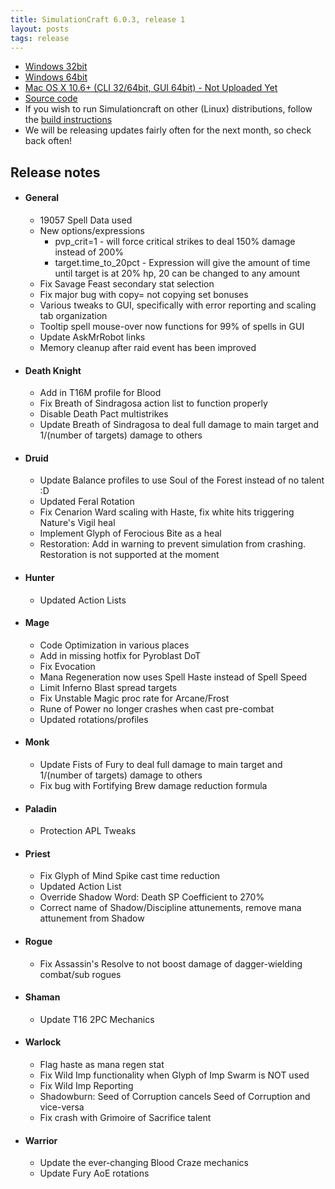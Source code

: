 ```yaml
---
title: SimulationCraft 6.0.3, release 1
layout: posts
tags: release
---
```

* [Windows 32bit](http://downloads.simulationcraft.org/simc-603-1-win32-10-25-2d201b8.zip)
* [Windows 64bit](http://downloads.simulationcraft.org/simc-603-1-win64-10-25-2d201b8.zip)
* [Mac OS X 10.6+ (CLI 32/64bit, GUI 64bit) - Not Uploaded Yet](http://downloads.simulationcraft.org/simc-603-1-osx-x86.dmg)
* [Source code](http://downloads.simulationcraft.org/simc-603-1-source.zip)
* If you wish to run Simulationcraft on other (Linux) distributions, follow the [build instructions](http://code.google.com/p/simulationcraft/wiki/HowToBuild)
* We will be releasing updates fairly often for the next month, so check back often!
## Release notes
* #### General
  * 19057 Spell Data used
  * New options/expressions
    * pvp_crit=1 - will force critical strikes to deal 150% damage instead of 200%
    * target.time_to_20pct - Expression will give the amount of time until target is at 20% hp, 20 can be changed to any amount
  * Fix Savage Feast secondary stat selection
  * Fix major bug with copy= not copying set bonuses
  * Various tweaks to GUI, specifically with error reporting and scaling tab organization
  * Tooltip spell mouse-over now functions for 99% of spells in GUI
  * Update AskMrRobot links
  * Memory cleanup after raid event has been improved	
* #### Death Knight
  * Add in T16M profile for Blood
  * Fix Breath of Sindragosa action list to function properly
  * Disable Death Pact multistrikes
  * Update Breath of Sindragosa to deal full damage to main target and 1/(number of targets) damage to others
* #### Druid
  * Update Balance profiles to use Soul of the Forest instead of no talent :D
  * Updated Feral Rotation
  * Fix Cenarion Ward scaling with Haste, fix white hits triggering Nature's Vigil heal
  * Implement Glyph of Ferocious Bite as a heal
  * Restoration: Add in warning to prevent simulation from crashing. Restoration is not supported at the moment
* #### Hunter
  * Updated Action Lists
* #### Mage
  * Code Optimization in various places
  * Add in missing hotfix for Pyroblast DoT
  * Fix Evocation
  * Mana Regeneration now uses Spell Haste instead of Spell Speed
  * Limit Inferno Blast spread targets
  * Fix Unstable Magic proc rate for Arcane/Frost
  * Rune of Power no longer crashes when cast pre-combat
  * Updated rotations/profiles
* #### Monk
  * Update Fists of Fury to deal full damage to main target and 1/(number of targets) damage to others
  * Fix bug with Fortifying Brew damage reduction formula
* #### Paladin
  * Protection APL Tweaks
* #### Priest
  * Fix Glyph of Mind Spike cast time reduction
  * Updated Action List
  * Override Shadow Word: Death SP Coefficient to 270%
  * Correct name of Shadow/Discipline attunements, remove mana attunement from Shadow
* #### Rogue
  * Fix Assassin's Resolve to not boost damage of dagger-wielding combat/sub rogues
* #### Shaman
  * Update T16 2PC Mechanics
* #### Warlock
  * Flag haste as mana regen stat
  * Fix Wild Imp functionality when Glyph of Imp Swarm is NOT used
  * Fix Wild Imp Reporting
  * Shadowburn: Seed of Corruption cancels Seed of Corruption and vice-versa
  * Fix crash with Grimoire of Sacrifice talent
* #### Warrior
  * Update the ever-changing Blood Craze mechanics
  * Update Fury AoE rotations